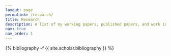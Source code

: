 ```yaml
---
layout: page
permalink: /research/
title: Research
description: A list of my working papers, published papers, and work in progress.
nav: true
nav_order: 1
---
```

<!-- _pages/publications.md -->
<div class="publications">

{% bibliography -f {{ site.scholar.bibliography }} %}

</div>
